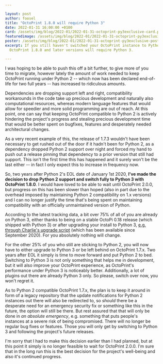 ```yaml
---

layout: post
author: foosel
title: "OctoPrint 1.8.0 will require Python 3"
date: 2022-01-31 16:00:00 +0100
card: /assets/img/blog/2022-01/2022-01-31-octoprint-py3exclusive-card.png
featuredimage: /assets/img/blog/2022-01/2022-01-31-octoprint-py3exclusive-card.png
poster: /assets/img/blog/2022-01/2022-01-31-octoprint-py3exclusive-poster.png
excerpt: If you still haven't switched your OctoPrint instance to Python 3, now is the time.
  OctoPrint 1.8.0 and later versions will require Python 3.

---
```


I was hoping to be able to push this off a bit further, to give more of you time to migrate,
however lately the amount of work needed to keep OctoPrint running under Python 2 -- which
now has been declared end-of-life for two full years -- has increased to ridiculous amounts.

Dependencies are dropping support left and right, compatibility workarounds in the code
take up precious development and naturally also computational resources, whereas modern
language features that would allow for speedier and more solid programming are out of
reach. At this point, one can say that keeping OctoPrint compatible to Python 2 is actively
hindering the project's progress and stealing precious development time that would be
better spent on bugfixes, features and desperately needed architectural changes.

As a very recent example of this, the release of 1.7.3 wouldn't have been necessary to 
get rushed out of the door if it hadn't been for Python 2, as a dependency 
dropped Python 2 support over night and forced my hand to push out a release pinning that 
dependency to a prior version that still had support. This isn't the first time
this has happened and it surely won't be the last either -- in fact I only expect this to
increase in frequency now.

So, two years after Python 2's EOL date of January 1st 2020, **I've made the decision
to drop Python 2 support and switch fully to Python 3 with OctoPrint 1.8.0**. I would have
loved to be able to wait until OctoPrint 2.0.0, but progress on this has been slower than
hoped (also in part due to the overhead imposed by maintaining Python 2 compatibility
on 1.x versions) and I can no longer justify the time that's being spent on maintaining
compatibility with an officially unmaintained version of Python.

According to the latest tracking data, a bit over 75% of all of you are already on Python 3,
either thanks to being on a stable OctoPi 0.18 release (which shipped with Python 3) or
after upgrading your install to Python 3, [e.g. through Charlie's upgrade script](https://octoprint.org/blog/2020/09/10/upgrade-to-py3/)
(which has been available since September 2020). For you absolutely nothing will change.

For the other 25% of you who still are sticking to Python 2, you will now have to either
upgrade to Python 3 or be left behind on OctoPrint 1.7.x. Two years after 
EOL it simply is time to move forward and put Python 2 to bed. Switching to Python 3 is not only something that helps
me in development, but it will also improve your OctoPrint experience, as OctoPrint's
performance under Python 3 is noticeably better. Additionally, a lot of plugins out there are 
already Python 3 only. So please, switch over now, you won't regret it.

As to Python 2 compatible OctoPrint 1.7.x, the plan is to keep it around in form of a 
legacy repository that the update notifications for Python 2 instances out there will
also be redirected to, so *should* there be a desperate need for an emergency security
fix or something like this in the future, the option will still be there. But rest assured
that that will only be done in *an absolute emergency*, e.g. something that puts people's 
instances at a severe risk of being compromised. There will no longer be regular bug fixes or features.
Those you will only get by switching to Python 3 and following the project's future releases.

I'm sorry that I had to make this decision earlier than I had planned, but at this point
it simply is no longer feasible to wait for OctoPrint 2.0.0. I'm sure that in the long
run this is the best decision for the project's well-being and also it's continued
progress.
